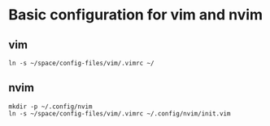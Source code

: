 # Basic configuration for vim and nvim

## vim
```shell
ln -s ~/space/config-files/vim/.vimrc ~/
```

## nvim
```shell
mkdir -p ~/.config/nvim
ln -s ~/space/config-files/vim/.vimrc ~/.config/nvim/init.vim
```
